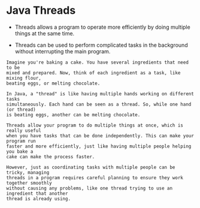# Java Threads

* Threads allows a program to operate more efficiently by doing multiple things at the same time.

* Threads can be used to perform complicated tasks in the background without interrupting the main program.

```
Imagine you're baking a cake. You have several ingredients that need to be   
mixed and prepared. Now, think of each ingredient as a task, like mixing flour, 
beating eggs, or melting chocolate.

In Java, a "thread" is like having multiple hands working on different tasks 
simultaneously. Each hand can be seen as a thread. So, while one hand (or thread) 
is beating eggs, another can be melting chocolate.

Threads allow your program to do multiple things at once, which is really useful 
when you have tasks that can be done independently. This can make your program run 
faster and more efficiently, just like having multiple people helping you bake a 
cake can make the process faster.

However, just as coordinating tasks with multiple people can be tricky, managing 
threads in a program requires careful planning to ensure they work together smoothly 
without causing any problems, like one thread trying to use an ingredient that another 
thread is already using.
```